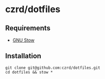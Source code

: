 # czrd/dotfiles

## Requirements

- [GNU Stow](https://www.gnu.org/software/stow/)

## Installation

```
git clone git@github.com:czrd/dotfiles.git
cd dotfiles && stow *
```
